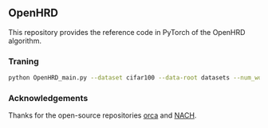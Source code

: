 ## OpenHRD
This repository provides the reference code in PyTorch of the OpenHRD algorithm.

### Traning
```bash
python OpenHRD_main.py --dataset cifar100 --data-root datasets --num_workers 2 --epochs 200 --batch-size 512 
```

### Acknowledgements
Thanks for the open-source repositories [orca](https://github.com/snap-stanford/orca) and [NACH](https://www.lamda.nju.edu.cn/code_NACH.ashx).


